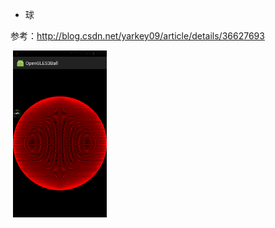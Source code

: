 * 球

参考：http://blog.csdn.net/yarkey09/article/details/36627693

<div>
  <img src="https://github.com/GitHub-bigT/openGL-Android/blob/master/images/ball1.png" width="150px"/>
</div>

